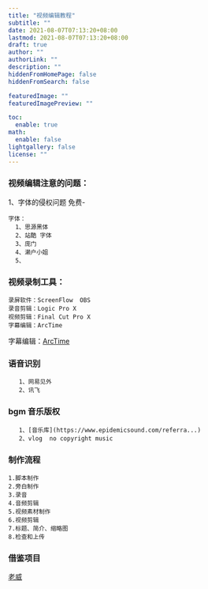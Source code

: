 ```yaml
---
title: "视频编辑教程"
subtitle: ""
date: 2021-08-07T07:13:20+08:00
lastmod: 2021-08-07T07:13:20+08:00
draft: true
author: ""
authorLink: ""
description: ""
hiddenFromHomePage: false
hiddenFromSearch: false

featuredImage: ""
featuredImagePreview: ""

toc:
  enable: true
math:
  enable: false
lightgallery: false
license: ""
---
```

###



### 视频编辑注意的问题：
1、字体的侵权问题
   免费-
  ```
  字体：
    1、思源黑体
    2、站酷 字体
    3、庞门
    4、濑户小姐
    5、
  ```
### 视频录制工具：
```
录屏软件：ScreenFlow  OBS
录音剪辑：Logic Pro X
视频剪辑：Final Cut Pro X
字幕编辑：ArcTime
```
字幕编辑：[ArcTime](http://arctime.cn/guide.html)


### 语音识别
```
   1、网易见外
   2、讯飞

```

### bgm 音乐版权
```
   1、[音乐库](https://www.epidemicsound.com/referra...)
   2、vlog  no copyright music
```
### 制作流程
```
1.脚本制作
2.旁白制作
3.录音
4.音频剪辑
5.视频素材制作
6.视频剪辑
7.标题、简介、缩略图
8.检查和上传

```



### 借鉴项目

 [老威](https://www.youtube.com/watch?v=rfNZiG-M9_0&list=RDCMUCQRAO6rXB32dd9K69JftGDQ&index=27)


<!--more-->
